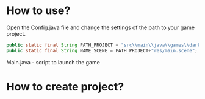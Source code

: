 # How to use?
Open the Config.java file and change the settings of the path to your game project.
``` java
public static final String PATH_PROJECT = "src\\main\\java\\games\\dark\\"; // путь до проекта
public static final String NAME_SCENE = PATH_PROJECT+"res/main.scene"; // путь до файла сцены 
```
Main.java - script to launch the game

# How to create project?
